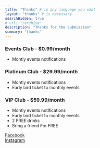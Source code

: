 ```yaml
---
title: "Thanks" # in any language you want
layout: "thanks" # is necessary
searchHidden: true
# url: "/archive"
description: "Thanks for the submission"
summary: "thanks"
---
```


### Events Club - $0.99/month

- Montly events notifications

### Platinum Club - $29.99/month

- Montly events notifications
- Early bird ticket to monthly events

### VIP Club - $59.99/month

- Montly events notifications
- Early bird ticket to monthly events
- 2 FREE drinks
- Bring a friend For FREE


[Facebook](https://www.facebook.com/groups/139042209173053)                          
[Instagram](https://www.instagram.com/meet_match_mingle/)
